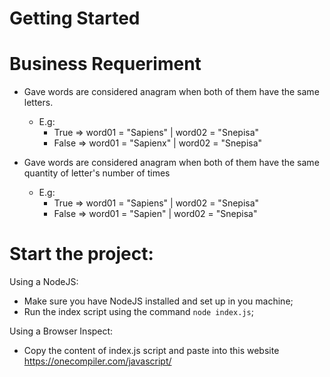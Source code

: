# Getting Started

# Business Requeriment
- Gave words are considered anagram when both of them have the same letters.
  - E.g:
    - True => word01 = "Sapiens" | word02 = "Snepisa" 
    - False => word01 = "Sapienx" | word02 = "Snepisa" 

- Gave words are considered anagram when both of them have the same quantity of letter's number of times 
  - E.g:
    - True => word01 = "Sapiens" | word02 = "Snepisa" 
    - False => word01 = "Sapien" | word02 = "Snepisa" 


# Start the project:
Using a NodeJS:
- Make sure you have NodeJS installed and set up in you machine;
- Run the index script using the command `node index.js`;

Using a Browser Inspect:
- Copy the content of index.js script and paste into this website https://onecompiler.com/javascript/
